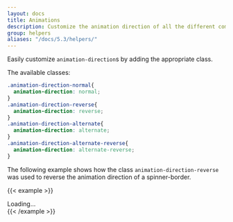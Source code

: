 ```yaml
---
layout: docs
title: Animations
description: Customize the animation direction of all the different components.
group: helpers
aliases: "/docs/5.3/helpers/"
---
```


Easily customize `animation-direction`s by adding the appropriate class.

The available classes:

```scss
.animation-direction-normal{
  animation-direction: normal;
}
.animation-direction-reverse{
  animation-direction: reverse;
}
.animation-direction-alternate{
  animation-direction: alternate;
}
.animation-direction-alternate-reverse{
  animation-direction: alternate-reverse;
}
```



The following example shows how the class `animation-direction-reverse` was used to reverse the animation direction of a spinner-border.

{{< example >}}
<div class="spinner-border text-primary animation-direction-reverse" role="status">
  <span class="visually-hidden">Loading...</span>
</div>
{{< /example >}}
